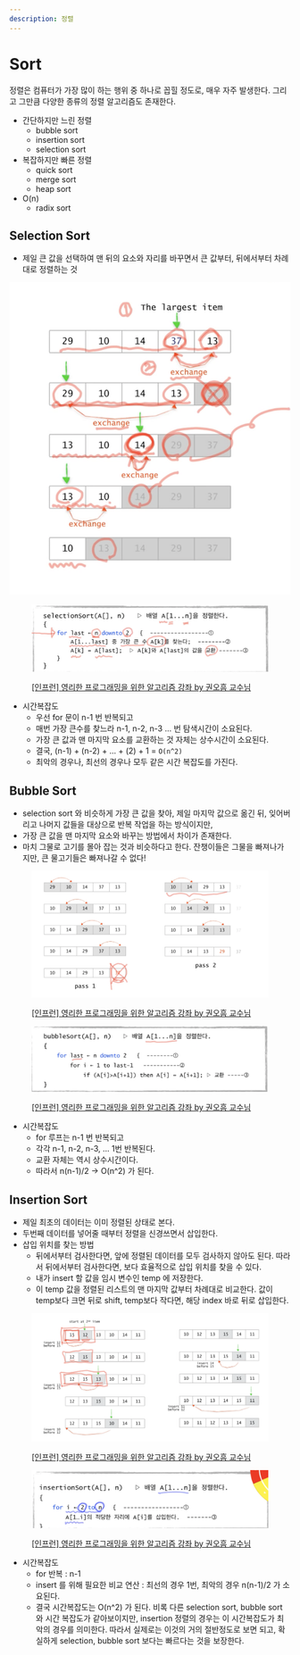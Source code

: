 ```yaml
---
description: 정렬
---
```


# Sort

정렬은 컴퓨터가 가장 많이 하는 행위 중 하나로 꼽힐 정도로, 매우 자주 발생한다. 그리고 그만큼 다양한 종류의 정렬 알고리즘도 존재한다.&#x20;

* 간단하지만 느린 정렬&#x20;
  * bubble sort
  * insertion sort&#x20;
  * selection sort&#x20;
* 복잡하지만 빠른 정렬&#x20;
  * quick sort
  * merge sort
  * heap sort&#x20;
* O(n)
  * radix sort&#x20;



## Selection Sort

* 제일 큰 값을 선택하여 맨 뒤의 요소와 자리를 바꾸면서 큰 값부터, 뒤에서부터 차례대로 정렬하는 것&#x20;

<img src="../../../.gitbook/assets/image (22) (1).png" alt="[인프런] 영리한 프로그래밍을 위한 알고리즘 강좌 by 권오흠 교수님" data-size="original">

<figure><img src="../../../.gitbook/assets/image (18) (1).png" alt=""><figcaption><p><a href="https://www.inflearn.com/course/%EC%95%8C%EA%B3%A0%EB%A6%AC%EC%A6%98-%EA%B0%95%EC%A2%8C">[인프런] 영리한 프로그래밍을 위한 알고리즘 강좌 by 권오흠 교수님</a></p></figcaption></figure>

* 시간복잡도&#x20;
  * 우선 for 문이 n-1 번 반복되고&#x20;
  * 매번 가장 큰수를 찾느라 n-1, n-2, n-3 ... 번 탐색시간이 소요된다.&#x20;
  * 가장 큰 값과 맨 마지막 요소를 교환하는 것 자체는 상수시간이 소요된다.&#x20;
  * 결국, (n-1) + (n-2) + ... + (2) + 1 = `O(n^2)`
  * 최악의 경우나, 최선의 경우나 모두 같은 시간 복잡도를 가진다.&#x20;



## Bubble Sort&#x20;

* selection sort 와 비슷하게 가장 큰 값을 찾아, 제일 마지막 값으로 옮긴 뒤, 잊어버리고 나머지 값들을 대상으로 반복 작업을 하는 방식이지만,&#x20;
* 가장 큰 값을 맨 마지막 요소와 바꾸는 방법에서 차이가 존재한다.&#x20;
* 마치 그물로 고기를 몰아 잡는 것과 비슷하다고 한다. 잔챙이들은 그물을 빠져나가지만, 큰 물고기들은 빠져나갈 수 없다!&#x20;

<figure><img src="../../../.gitbook/assets/image (4) (1) (6) (1).png" alt=""><figcaption><p><a href="https://www.inflearn.com/course/%EC%95%8C%EA%B3%A0%EB%A6%AC%EC%A6%98-%EA%B0%95%EC%A2%8C">[인프런] 영리한 프로그래밍을 위한 알고리즘 강좌 by 권오흠 교수님</a></p></figcaption></figure>

<figure><img src="../../../.gitbook/assets/image (28) (1).png" alt=""><figcaption><p><a href="https://www.inflearn.com/course/%EC%95%8C%EA%B3%A0%EB%A6%AC%EC%A6%98-%EA%B0%95%EC%A2%8C">[인프런] 영리한 프로그래밍을 위한 알고리즘 강좌 by 권오흠 교수님</a></p></figcaption></figure>

* 시간복잡도&#x20;
  * for 루프는 n-1 번 반복되고&#x20;
  * 각각 n-1, n-2, n-3, ... 1번 반복된다.&#x20;
  * 교환 자체는 역시 상수시간이다.&#x20;
  * 따라서 n(n-1)/2 -> O(n^2) 가 된다.&#x20;



## Insertion Sort

* 제일 최초의 데이터는 이미 정렬된 상태로 본다.&#x20;
* 두번째 데이터를 넣어줄 때부터 정렬을 신경쓰면서 삽입한다.&#x20;
* 삽입 위치를 찾는 방법&#x20;
  * 뒤에서부터 검사한다면, 앞에 정렬된 데이터를 모두 검사하지 않아도 된다. 따라서 뒤에서부터 검사한다면, 보다 효율적으로 삽입 위치를 찾을 수 있다.&#x20;
  * 내가 insert 할 값을 임시 변수인 temp 에 저장한다.&#x20;
  * 이 temp 값을 정렬된 리스트의 맨 마지막 값부터 차례대로 비교한다. 값이 temp보다 크면 뒤로 shift, temp보다 작다면, 해당 index 바로 뒤로 삽입한다.&#x20;

<figure><img src="../../../.gitbook/assets/image (6) (1) (4) (1).png" alt=""><figcaption><p><a href="https://www.inflearn.com/course/%EC%95%8C%EA%B3%A0%EB%A6%AC%EC%A6%98-%EA%B0%95%EC%A2%8C">[인프런] 영리한 프로그래밍을 위한 알고리즘 강좌 by 권오흠 교수님</a></p></figcaption></figure>

<figure><img src="../../../.gitbook/assets/image (16) (1).png" alt=""><figcaption><p><a href="https://www.inflearn.com/course/%EC%95%8C%EA%B3%A0%EB%A6%AC%EC%A6%98-%EA%B0%95%EC%A2%8C">[인프런] 영리한 프로그래밍을 위한 알고리즘 강좌 by 권오흠 교수님</a></p></figcaption></figure>

* 시간복잡도&#x20;
  * for 반복 : n-1&#x20;
  * insert 를 위해 필요한 비교 연산 : 최선의 경우 1번, 최악의 경우 n(n-1)/2 가 소요된다.&#x20;
  * 결국 시간복잡도는 O(n^2) 가 된다. 비록 다른 selection sort, bubble sort 와 시간 복잡도가 같아보이지만, insertion 정렬의 경우는 이 시간복잡도가 최악의 경우를 의미한다. 따라서 실제로는 이것의 거의 절반정도로 보면 되고, 확실하게 selection, bubble sort 보다는 빠르다는 것을 보장한다.&#x20;

